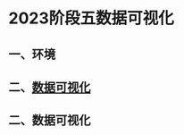 # 2023阶段五数据可视化

## 一、环境

## 二、[数据可视化](#DataVisualization)



## 二、<a id="DataVisualization">数据可视化</a>

